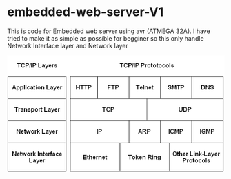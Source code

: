 # embedded-web-server-V1
This is code for Embedded web server using avr (ATMEGA 32A). I have tried to make it as simple as possible for begginer so this only handle Network Interface layer and Network layer

<img src="/tcp_ip layer.gif">

